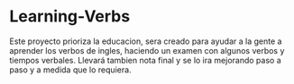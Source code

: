# Learning-Verbs
Este proyecto prioriza la educacion, sera creado para ayudar a la gente a aprender los verbos de ingles, haciendo un examen con algunos verbos y tiempos verbales. Llevará tambien nota final y se lo ira mejorando paso a paso y a medida que lo requiera.
